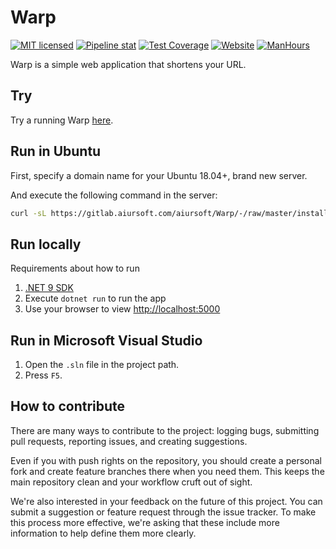 # Warp

[![MIT licensed](https://img.shields.io/badge/license-MIT-blue.svg)](https://gitlab.aiursoft.com/aiursoft/warp/-/blob/master/LICENSE)
[![Pipeline stat](https://gitlab.aiursoft.com/aiursoft/warp/badges/master/pipeline.svg)](https://gitlab.aiursoft.com/aiursoft/warp/-/pipelines)
[![Test Coverage](https://gitlab.aiursoft.com/aiursoft/warp/badges/master/coverage.svg)](https://gitlab.aiursoft.com/aiursoft/warp/-/pipelines)
[![Website](https://img.shields.io/website?url=https%3A%2F%2Fwarp.aiursoft.com%2F%3Fshow%3Ddirect)](https://warp.aiursoft.com)
[![ManHours](https://manhours.aiursoft.com/r/gitlab.aiursoft.com/aiursoft/Warp.svg)](https://gitlab.aiursoft.com/aiursoft/Warp/-/commits/master?ref_type=heads)

Warp is a simple web application that shortens your URL.

## Try

Try a running Warp [here](https://warp.aiursoft.com).

## Run in Ubuntu

First, specify a domain name for your Ubuntu 18.04+, brand new server.

And execute the following command in the server:

```bash
curl -sL https://gitlab.aiursoft.com/aiursoft/Warp/-/raw/master/install.sh | sudo bash -s http://warp.local
```

## Run locally

Requirements about how to run

1. [.NET 9 SDK](http://dot.net/)
2. Execute `dotnet run` to run the app
3. Use your browser to view [http://localhost:5000](http://localhost:5000)

## Run in Microsoft Visual Studio

1. Open the `.sln` file in the project path.
2. Press `F5`.

## How to contribute

There are many ways to contribute to the project: logging bugs, submitting pull requests, reporting issues, and creating suggestions.

Even if you with push rights on the repository, you should create a personal fork and create feature branches there when you need them. This keeps the main repository clean and your workflow cruft out of sight.

We're also interested in your feedback on the future of this project. You can submit a suggestion or feature request through the issue tracker. To make this process more effective, we're asking that these include more information to help define them more clearly.
